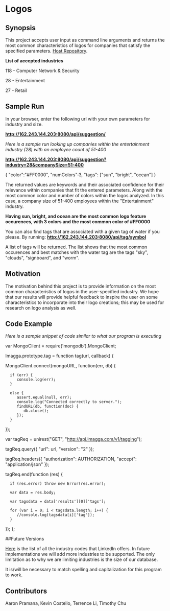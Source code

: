# **Logos**

## Synopsis

This project accepts user input as command line arguments and returns the 
most common characteristics of logos for companies that satisfy the
specified parameters. [Host
Repository](https://github.com/terrencezli/Logos).

**List of accepted industries**

118  -   Computer Network & Security

28   -   Entertainment

27   -   Retail

## Sample Run
In your browser, enter the following url with your own parameters for industry
and size.

**http://162.243.144.203:8080/api/suggestion/**

*Here is a sample run looking up companies within the entertainment
industry (28) with an employee count of 51-400*

**http://162.243.144.203:8080/api/suggestion?industry=28&companySize=51-400**

{
   "color":"#FF0000",
   "numColors":3,
   "tags": ["sun", "bright", "ocean"]
}


The returned values are keywords and their associated confidence
for their relevance within companies that fit the entered parameters.
Along with the most common color and  number of colors within the
logos analyzed.
In this case, a company size of 51-400 employees within the
"Entertainment" industry.

**Having sun, bright, and ocean are the most common logo feature occurences, with 
3 colors and the most common color of #FF0000**

You can also find tags that are associated with a given tag of water if you
please. By running:
**http://162.243.144.203:8080/api/tag/symbol**

A list of tags will be returned. The list shows that the most common
occurences and best matches with the water tag are the tags "sky",
"clouds", "signboard", and "worm".


## Motivation

The motivation behind this project is to provide information on the
most common characteristics of logos in the user-specified industry.
We hope that our results will provide helpful feedback to inspire
the user on some characteristics to incorporate into their logo
creations; this may be used for research on logo analysis as well.

## Code Example
*Here is a sample snippet of code similar to what our program is
executing*


var MongoClient = require('mongodb').MongoClient;
 
Imagga.prototype.tag = function tag(url, callback) {
   
   MongoClient.connect(mongoURL, function(err, db) {
      
      if (err) {
         console.log(err);
      }
       
      else {
         assert.equal(null, err);
         console.log("Connected correctly to server.");
         findURL(db, function(doc) {
            db.close();
         });   
      }
   });

   var tagReq = unirest("GET", "http://api.imagga.com/v1/tagging");

   tagReq.query({
      "url": url,
      "version": "2"
   });

   tagReq.headers({
      "authorization": AUTHORIZATION, 
      "accept": "application/json"
   });

   tagReq.end(function (res) {
      
      if (res.error) throw new Error(res.error);
      
      var data = res.body;
      
      var tagsdata = data['results'][0]['tags'];
      
      for (var i = 0; i < tagsdata.length; i++) {
         //console.log(tagsdata[i]['tag']);
      }

   });
};

##Future Versions

[Here](https://developer.linkedin.com/docs/reference/industry-codes)
is the list of all the industry codes that LinkedIn offers. In
future implementations we will add more industries to be supported.
The only limitation as to why we are limiting industries is the size
of our database.

It is/will be necessary to match spelling and capitalization for this program
to work.

## Contributors

Aaron Pramana, Kevin Costello, Terrence Li, Timothy Chu
